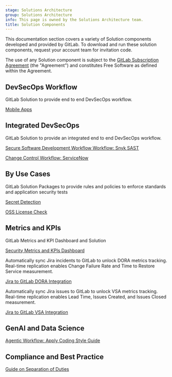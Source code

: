 ```yaml
---
stage: Solutions Architecture
group: Solutions Architecture
info: This page is owned by the Solutions Architecture team.
title: Solution Components
---
```


This documentation section covers a variety of Solution components developed and provided by GitLab.
To download and run these solution components, request your account team for invitation code.

The use of any Solution component is subject to the [GitLab Subscription Agreement](https://handbook.gitlab.com/handbook/legal/subscription-agreement/) (the "Agreement") and constitutes Free Software as defined within the Agreement.

## DevSecOps Workflow

GitLab Solution to provide end to end DevSecOps workflow.

[Mobile Apps](workflow_mobileapps.md)

## Integrated DevSecOps

GitLab Solution to provide an integrated end to end DevSecOps workflow.

[Secure Software Development Workflow Workflow: Snyk SAST](integrated_snyk.md)

[Change Control Workflow: ServiceNow](integrated_servicenow.md)

## By Use Cases

GitLab Solution Packages to provide rules and policies to enforce standards and application security tests

[Secret Detection](secret_detection.md)

[OSS License Check](oss_license_check.md)

## Metrics and KPIs

GitLab Metrics and KPI Dashboard and Solution

[Security Metrics and KPIs Dashboard](securitykpi.md)

Automatically sync Jira incidents to GitLab to unlock DORA metrics tracking. Real-time replication enables Change Failure Rate and Time to Restore Service measurement.

[Jira to GitLab DORA Integration](jira_dora.md)

Automatically sync Jira issues to GitLab to unlock VSA metrics tracking. Real-time replication enables Lead Time, Issues Created, and Issues Closed measurement.

[Jira to GitLab VSA Integration](jira_vsa.md)

## GenAI and Data Science

[Agentic Workflow: Apply Coding Style Guide](duo_workflow/duo_workflow_codestyle.md)

## Compliance and Best Practice

[Guide on Separation of Duties](guide_on_sod.md)
